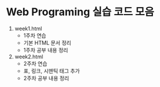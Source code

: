 # Web Programing 실습 코드 모음
1. week1.html
   * 1주차 연습
   * 기본 HTML 문서 정리
   * 1주차 공부 내용 정리
2. week2.html
   * 2주차 연습
   * 표, 링크, 시맨틱 태그 추가
   * 2주차 공부 내용 정리

